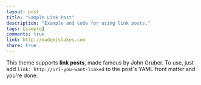 ```yaml
---
layout: post
title: "Sample Link Post"
description: "Example and code for using link posts."
tags: [sample]
comments: true
link: http://mademistakes.com  
share: true
---
```


This theme supports **link posts**, made famous by John Gruber. To use, just add `link: http://url-you-want-linked` to the post's YAML front matter and you're done.